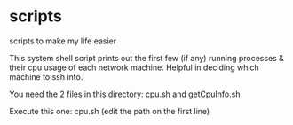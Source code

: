 # scripts
scripts to make my life easier

This system shell script prints out the first few (if any) running processes & their cpu usage of each network machine. 
Helpful in deciding which machine to ssh into.

You need the 2 files in this directory:
cpu.sh and getCpuInfo.sh

Execute this one:  cpu.sh (edit the path on the first line)
